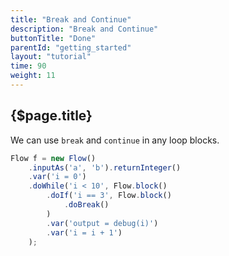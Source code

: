 ```yaml
---
title: "Break and Continue"
description: "Break and Continue"
buttonTitle: "Done"
parentId: "getting_started"
layout: "tutorial"
time: 90
weight: 11
---
```


## {$page.title}

We can use `break` and `continue` in any loop blocks.

```javascript
Flow f = new Flow()
    .inputAs('a', 'b').returnInteger()
    .var('i = 0')
    .doWhile('i < 10', Flow.block()
        .doIf('i == 3', Flow.block()
            .doBreak()
        )
        .var('output = debug(i)')
        .var('i = i + 1')
    );
```
